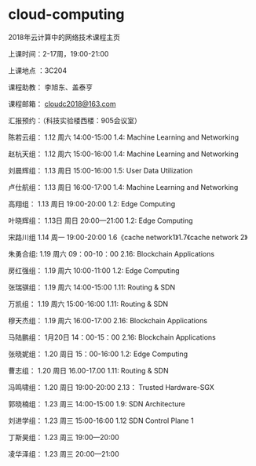 # cloud-computing
2018年云计算中的网络技术课程主页

上课时间：2-17周，19:00-21:00

上课地点 ：3C204

课程助教：  李旭东、盖泰亨 
    
课程邮箱： cloudc2018@163.com

 
汇报预约：（科技实验楼西楼：905会议室）

陈若云组：    1.12 周六 14:00-15:00           1.4: Machine Learning and Networking

赵杭天组：     1.12  周六 15:00-16:00          1.4: Machine Learning and Networking
  
刘晨辉组：     1.13 周日  15:00-16:00           1.5: User Data Utilization
 
卢仕航组：     1.13 周日  16:00-17:00        1.4: Machine Learning and Networking

高翔组：       1.13  周日 19:00-20:00              1.2: Edge Computing

叶晓辉组：     1.13日  周日 20:00—21:00        1.2: Edge Computing
 
宋路川组   1.14 周一  19:00-20:00  1.6《cache network1》1.7《cache network 2》

朱勇合组:    1.19   周六  09：00-10：00     2.16: Blockchain Applications

房红强组：     1.19 周六   10:00-11:00       1.2: Edge Computing

张瑞骐组：    1.19 周六   14:00-15:00         1.11: Routing & SDN
 
万凯组：     1.19  周六   15:00-16:00         1.11: Routing & SDN

穆天杰组：     1.19  周六   16:00-17:00        2.16: Blockchain Applications

马陆鹏组：      1月20日    14：00-15：00      2.16: Blockchain Applications

张晓妮组：   1.20  周日  15：00-16:00          1.2: Edge Computing
 
曹志组：     1.20 周日  16.00-17.00            1.11: Routing & SDN
 
冯鸣啸组：     1.20 周日  19:00-20:00            2.13： Trusted Hardware-SGX

郭晓楠组：     1.23 周三    14:00-15:00            1.9: SDN Architecture 

刘进学组：     1.23  周三  15:00-16:00           1.12   SDN Control Plane 1

丁斯昊组： 1.23 周三 19:00—20:00

凌华泽组： 1.23  周三 20:00—21:00




